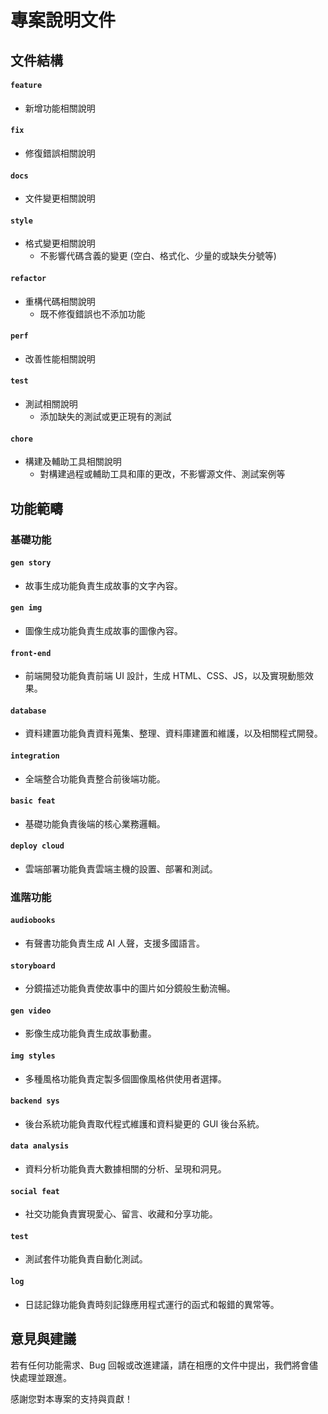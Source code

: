 # 專案說明文件

## 文件結構

#### `feature`

- 新增功能相關說明

#### `fix`

- 修復錯誤相關說明

#### `docs`

- 文件變更相關說明

#### `style`

- 格式變更相關說明
    - 不影響代碼含義的變更 (空白、格式化、少量的或缺失分號等)

#### `refactor`

- 重構代碼相關說明
    - 既不修復錯誤也不添加功能

#### `perf`

- 改善性能相關說明

#### `test`

- 測試相關說明
    - 添加缺失的測試或更正現有的測試

#### `chore`

- 構建及輔助工具相關說明
    - 對構建過程或輔助工具和庫的更改，不影響源文件、測試案例等

## 功能範疇

### 基礎功能

#### `gen story`

- 故事生成功能負責生成故事的文字內容。

#### `gen img`

- 圖像生成功能負責生成故事的圖像內容。

#### `front-end`

- 前端開發功能負責前端 UI 設計，生成 HTML、CSS、JS，以及實現動態效果。

#### `database`

- 資料建置功能負責資料蒐集、整理、資料庫建置和維護，以及相關程式開發。

#### `integration`

- 全端整合功能負責整合前後端功能。

#### `basic feat`

- 基礎功能負責後端的核心業務邏輯。

#### `deploy cloud`

- 雲端部署功能負責雲端主機的設置、部署和測試。

### 進階功能

#### `audiobooks`

- 有聲書功能負責生成 AI 人聲，支援多國語言。

#### `storyboard`

- 分鏡描述功能負責使故事中的圖片如分鏡般生動流暢。

#### `gen video`

- 影像生成功能負責生成故事動畫。

#### `img styles`

- 多種風格功能負責定製多個圖像風格供使用者選擇。

#### `backend sys`

- 後台系統功能負責取代程式維護和資料變更的 GUI 後台系統。

#### `data analysis`

- 資料分析功能負責大數據相關的分析、呈現和洞見。

#### `social feat`

- 社交功能負責實現愛心、留言、收藏和分享功能。

#### `test`

- 測試套件功能負責自動化測試。

#### `log`

- 日誌記錄功能負責時刻記錄應用程式運行的函式和報錯的異常等。

## 意見與建議

若有任何功能需求、Bug 回報或改進建議，請在相應的文件中提出，我們將會儘快處理並跟進。

感謝您對本專案的支持與貢獻！
